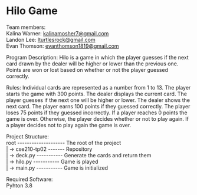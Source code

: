 # Hilo Game

Team members:\
Kalina Warner: kalinamosher7@gmail.com\
Landon Lee: lturtlesrock@gmail.com\
Evan Thomson: evanthomson1819@gmail.com

Program Description: Hilo is a game in which the player guesses if the next card drawn by the dealer will be higher or lower than the previous one. Points are won or lost based on whether or not the player guessed correctly.

Rules:
Individual cards are represented as a number from 1 to 13.
The player starts the game with 300 points.
The dealer displays the current card.
The player guesses if the next one will be higher or lower.
The dealer shows the next card.
The player earns 100 points if they guessed correctly.
The player loses 75 points if they guessed incorrectly.
If a player reaches 0 points the game is over. Otherwise, the player decides whether or not to play again.
If a player decides not to play again the game is over.

Project Structure:\
root -------------------- The root of the project\
| ->  cse210-tp02 ------- Repository        
| ->  deck.py ----------- Generate the cards and return them\
| ->  hilo.py ----------- Game is played       
| ->  main.py ----------- Game is initialized

Required Software:\
Pyhton 3.8
